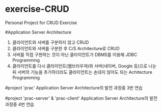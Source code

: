 # exercise-CRUD
Personal Project for CRUD Exercise

#Application Server Architecture
1. 클라이언트와 서버를 구분하지 않고 CRUD
2. 클라이언트와 서버를 구분한 후 C/S Architecture로 CRUD
3. 서버를 직접 구현하는 것이 아닌 클라이언트가 DBMS를 이용해 JDBC Programming
4. 클라이언트를 다시 클라이언트(웹브라우져)와 서버(네이버, Google 등)으로 나눈 뒤
   서버의 기능을 추가하더라도 클라이언트는 손대지 않아도 되는 Achitecture Programming

#project 'prac'
Application Server Architecture의 발전 과정중 3번 연습

#project 'prac-server' & 'prac-client'
Application Server Architecture의 발전 과정중 4번 연습
